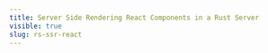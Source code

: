 ```yaml
---
title: Server Side Rendering React Components in a Rust Server
visible: true
slug: rs-ssr-react
---
```


